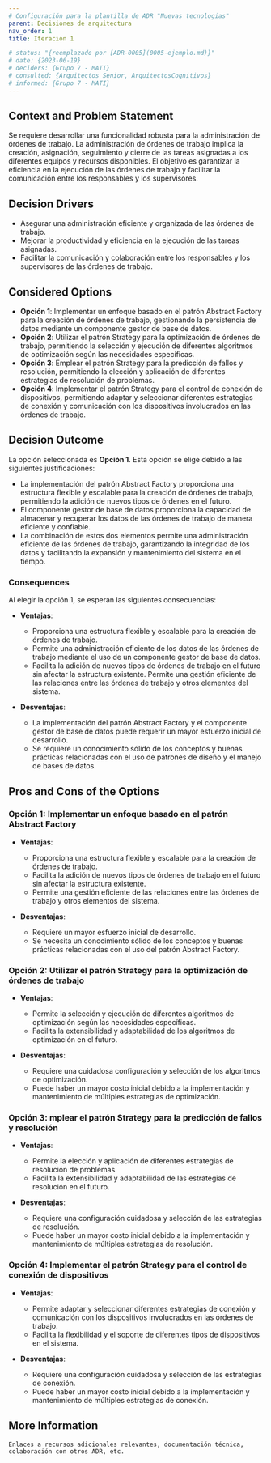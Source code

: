 ```yaml
---
# Configuración para la plantilla de ADR "Nuevas tecnologias"
parent: Decisiones de arquitectura
nav_order: 1
title: Iteración 1

# status: "{reemplazado por [ADR-0005](0005-ejemplo.md)}"
# date: {2023-06-19}
# deciders: {Grupo 7 - MATI}
# consulted: {Arquitectos Senior, ArquitectosCognitivos}
# informed: {Grupo 7 - MATI}
---
```


## Context and Problem Statement

Se requiere desarrollar una funcionalidad robusta para la administración de órdenes de trabajo. La administración de órdenes de trabajo implica la creación, asignación, seguimiento y cierre de las tareas asignadas a los diferentes equipos y recursos disponibles. El objetivo es garantizar la eficiencia en la ejecución de las órdenes de trabajo y facilitar la comunicación entre los responsables y los supervisores.

## Decision Drivers

* Asegurar una administración eficiente y organizada de las órdenes de trabajo.
* Mejorar la productividad y eficiencia en la ejecución de las tareas asignadas.
* Facilitar la comunicación y colaboración entre los responsables y los supervisores de las órdenes de trabajo.

## Considered Options

* **Opción 1**: Implementar un enfoque basado en el patrón Abstract Factory para la creación de órdenes de trabajo, gestionando la persistencia de datos mediante un componente gestor de base de datos.
* **Opción 2**: Utilizar el patrón Strategy para la optimización de órdenes de trabajo, permitiendo la selección y ejecución de diferentes algoritmos de optimización según las necesidades específicas.
* **Opción 3**: Emplear el patrón Strategy para la predicción de fallos y resolución, permitiendo la elección y aplicación de diferentes estrategias de resolución de problemas.
* **Opción 4**: Implementar el patrón Strategy para el control de conexión de dispositivos, permitiendo adaptar y seleccionar diferentes estrategias de conexión y comunicación con los dispositivos involucrados en las órdenes de trabajo.

## Decision Outcome

La opción seleccionada es **Opción 1**. Esta opción se elige debido a las siguientes justificaciones:

* La implementación del patrón Abstract Factory proporciona una estructura flexible y escalable para la creación de órdenes de trabajo, permitiendo la adición de nuevos tipos de órdenes en el futuro.
* El componente gestor de base de datos proporciona la capacidad de almacenar y recuperar los datos de las órdenes de trabajo de manera eficiente y confiable.
* La combinación de estos dos elementos permite una administración eficiente de las órdenes de trabajo, garantizando la integridad de los datos y facilitando la expansión y mantenimiento del sistema en el tiempo.


### Consequences

Al elegir la opción 1, se esperan las siguientes consecuencias:

* **Ventajas**:
  * Proporciona una estructura flexible y escalable para la creación de órdenes de trabajo.
  * Permite una administración eficiente de los datos de las órdenes de trabajo mediante el uso de un componente gestor de base de datos.
  * Facilita la adición de nuevos tipos de órdenes de trabajo en el futuro sin afectar la estructura existente.
Permite una gestión eficiente de las relaciones entre las órdenes de trabajo y otros elementos del sistema.

* **Desventajas**:
  * La implementación del patrón Abstract Factory y el componente gestor de base de datos puede requerir un mayor esfuerzo inicial de desarrollo.
  * Se requiere un conocimiento sólido de los conceptos y buenas prácticas relacionadas con el uso de patrones de diseño y el manejo de bases de datos.

## Pros and Cons of the Options

### Opción 1: Implementar un enfoque basado en el patrón Abstract Factory

* **Ventajas**:
  * Proporciona una estructura flexible y escalable para la creación de órdenes de trabajo.
  * Facilita la adición de nuevos tipos de órdenes de trabajo en el futuro sin afectar la estructura existente.
  * Permite una gestión eficiente de las relaciones entre las órdenes de trabajo y otros elementos del sistema.

* **Desventajas**:
  * Requiere un mayor esfuerzo inicial de desarrollo.
  * Se necesita un conocimiento sólido de los conceptos y buenas prácticas relacionadas con el uso del patrón Abstract Factory.

### Opción 2: Utilizar el patrón Strategy para la optimización de órdenes de trabajo

* **Ventajas**:
  * Permite la selección y ejecución de diferentes algoritmos de optimización según las necesidades específicas.
  * Facilita la extensibilidad y adaptabilidad de los algoritmos de optimización en el futuro.

* **Desventajas**:
  * Requiere una cuidadosa configuración y selección de los algoritmos de optimización.
  * Puede haber un mayor costo inicial debido a la implementación y mantenimiento de múltiples estrategias de optimización.
### Opción 3: mplear el patrón Strategy para la predicción de fallos y resolución

* **Ventajas**:
  * Permite la elección y aplicación de diferentes estrategias de resolución de problemas.
  * Facilita la extensibilidad y adaptabilidad de las estrategias de resolución en el futuro.

* **Desventajas**:
  * Requiere una configuración cuidadosa y selección de las estrategias de resolución.
  * Puede haber un mayor costo inicial debido a la implementación y mantenimiento de múltiples estrategias de resolución.

### Opción 4: Implementar el patrón Strategy para el control de conexión de dispositivos

* **Ventajas**:
  * Permite adaptar y seleccionar diferentes estrategias de conexión y comunicación con los dispositivos involucrados en las órdenes de trabajo.
  * Facilita la flexibilidad y el soporte de diferentes tipos de dispositivos en el sistema.

* **Desventajas**:
  * Requiere una configuración cuidadosa y selección de las estrategias de conexión.
  * Puede haber un mayor costo inicial debido a la implementación y mantenimiento de múltiples estrategias de conexión.

## More Information

    Enlaces a recursos adicionales relevantes, documentación técnica, colaboración con otros ADR, etc.
